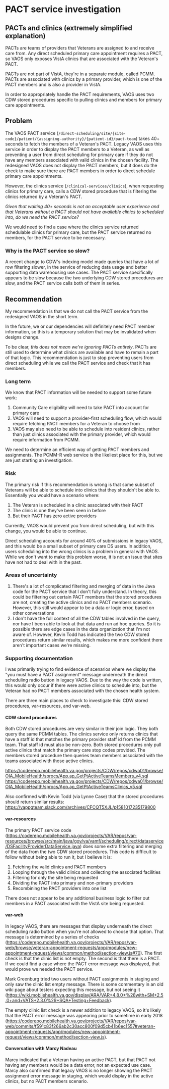 # PACT service investigation

## PACTs and clinics (extremely simplified explanation)

PACTs are teams of providers that Veterans are assigned to and receive care from. Any direct scheduled primary care appointment requires a PACT, so VAOS only exposes VistA clinics that are associated with the Veteran's PACT.

PACTs are not part of VistA, they're in a separate module, called PCMM. PACTs are associated with clinics by a primary provider, which is one of the PACT members and is also a provider in VistA.

In order to appropriately handle the PACT requirements, VAOS uses two CDW stored procedures specific to pulling clinics and members for primary care appointments.

## Problem
The VAOS PACT service (`/direct-scheduling/site/{site-code}/patient/{assigning-authority}/{patient-id}/pact-team`) takes 40+ seconds to fetch the members of a Veteran's PACT. Legacy VAOS uses this service in order to display the PACT members to a Veteran, as well as preventing a user from direct scheduling for primary care if they do not have any members associated with valid clinics in the chosen facility. The redesigned VAOS does not display the PACT members, but it does do the check to make sure there are PACT members in order to direct schedule primary care appointments.

However, the clinics service (`/clinical-services/clinics`), when requesting clinics for primary care, calls a CDW stored procedure that is filtering the clinics returned by a Veteran's PACT.

*Given that waiting 40+ seconds is not an acceptable user experience and that Veterans without a PACT should not have available clinics to scheduled into, do we need the PACT service?*

We would need to find a case where the clinics service returned schedulable clinics for primary care, but the PACT service returned no members, for the PACT service to be necessary.

### Why is the PACT service so slow?

A recent change to CDW's indexing model made queries that have a lot of row filtering slower, in the service of reducing data usage and better supporting data warehousing use cases. The PACT service specifically appears to be slow because the two underlying CDW stored procedures are slow, and the PACT service calls both of them in series.

## Recommendation

My recommendation is that we do not call the PACT service from the redesigned VAOS in the short term.

In the future, we or our dependencies will definitely need PACT member information, so this is a temporary solution that may be invalidated when designs change.

To be clear, _this does not mean we're ignoring PACTs entirely_. PACTs are still used to determine what clinics are available and have to remain a part of that logic. This recommendation is just to stop preventing users from direct scheduling while we call the PACT service and check that it has members.

### Long term

We know that PACT information will be needed to support some future work:

1. Community Care eligibility will need to take PACT into account for primary care
2. VAOS will need to support a provider-first scheduling flow, which would require fetching PACT members for a Veteran to choose from
3. VAOS may also need to be able to schedule into resident clinics, rather than just clinics associated with the primary provider, which would require information from PCMM.

We need to determine an efficient way of getting PACT members and assignments. The PCMM-R web service is the likeliest place for this, but we are just starting an investigation.

### Risk

The primary risk if this recommendation is wrong is that some subset of Veterans will be able to schedule into clinics that they shouldn't be able to. Essentially you would have a scenario where:

1. The Veteran is scheduled in a clinic associated with their PACT
2. The clinic is one they've been seen in before
3. But their PACT has zero active providers 

Currently, VAOS would prevent you from direct scheduling, but with this change, you would be able to continue.

Direct scheduling accounts for around 40% of submissions in legacy VAOS, and this would be a small subset of primary care DS users. In addition, users scheduling into the wrong clinics is a problem in general with VAOS. While we don't want to make this problem worse, it is not an issue that sites have not had to deal with in the past.

### Areas of uncertainty

1. There's a lot of complicated filtering and merging of data in the Java code for the PACT service that I don't fully understand. In theory, this could be filtering out certain PACT members that the stored procedures are not, creating the active clinics and no PACT members scenario. However, this still would appear to be a data or logic error, based on other conversations
2. I don't have the full context of all the CDW tables involved in the query, nor have I been able to look at that data and run ad hoc queries. So it is possible there are edge cases in the data organization that I'm not aware of. However, Kevin Todd has indicated the two CDW stored procedures return similar results, which makes me more confident there aren't important cases we're missing.

### Supporting documentation

I was primarily trying to find evidence of scenarios where we display the "you must have a PACT assignment" message underneath the direct scheduling radio button in legacy VAOS. Due to the way the code is written, this would only occur if there were active clinics to schedule into, but the Veteran had no PACT members associated with the chosen health system.

There are three main places to check to investigate this: CDW stored procedures, var-resources, and var-web.

#### CDW stored procedures

Both CDW stored procedures are very similar in their join logic. They both query the same PCMM tables. The clinics service only returns clinics that have a staff id that matches the primary provider staff id from the PCMM team. That staff id must also be non-zero. Both stored procedures only pull active clinics that match the primary care stop codes provided. The members stored procedure then queries team members associated with the teams associated with those active clinics.

https://coderepo.mobilehealth.va.gov/projects/CDW/repos/cdwa01/browse/OIA_MobileHealth/sprocs/App.ap_GetPtActiveTeamsMembers_v4.sql
https://coderepo.mobilehealth.va.gov/projects/CDW/repos/cdwa01/browse/OIA_MobileHealth/sprocs/App.ap_GetPtActiveTeamsClinics_v5.sql

Also confirmed with Kevin Todd (via Lynne Case) that the stored procedures should return similar results: https://vappgteam.slack.com/archives/CFCQT5XJL/p1581017235179800

#### var-resources

The primary PACT service code (https://coderepo.mobilehealth.va.gov/projects/VAR/repos/var-resources/browse/src/main/java/gov/va/vamf/scheduling/direct/dataservice/DSFacilityProviderDataService.java) does some extra filtering and merging of the data from the two CDW stored procedures. This code is difficult to follow without being able to run it, but I believe it is:

1. Fetching the valid clinics and PACT members
2. Looping through the valid clinics and collecting the associated facilities
3. Filtering for only the site being requested
4. Dividing the PACT into primary and non-primary providers
5. Recombining the PACT providers into one list

There does not appear to be any additional business logic to filter out members in a PACT associated with the VistA site being requested.

#### var-web

In legacy VAOS, there are messages that display underneath the direct scheduling radio button when you're not allowed to choose that option. That message is determined by a series of checks (https://coderepo.mobilehealth.va.gov/projects/VAR/repos/var-web/browse/veteran-appointment-requests/app/modules/new-appointment-request/views/common/method/section-view.js#70). The first check is that the clinic list is not empty. The second is that there is a PACT. If we could find a case where the PACT error message was displayed, that would prove we needed the PACT service.

Mark Greenburg tried two users without PACT assignments in staging and only saw the clinic list empty message.  There is some commentary in an old wiki page about testers expecting this message, but not seeing it (https://wiki.mobilehealth.va.gov/display/ARA/VAR+4.8.0+%28with+SM+2.5.0+and+VATS+2.3.0%29+SQA+Testing+Feedback).

The empty clinic list check is a newer addition to legacy VAOS, so it's likely that the PACT error message was appearing prior to sometime in early 2018 (https://coderepo.mobilehealth.va.gov/projects/VAR/repos/var-web/commits/f591c83f266ab2c30acc800f09d5cb41b6ec1557#veteran-appointment-requests/app/modules/new-appointment-request/views/common/method/section-view.js).

#### Conversation with Marcy Nadeau

Marcy indicated that a Veteran having an active PACT, but that PACT not having any members would be a data error, not an expected use case. Marcy also confirmed that legacy VAOS is no longer showing the PACT assignment error message in staging, which would display in the active clinics, but no PACT members scenario.
